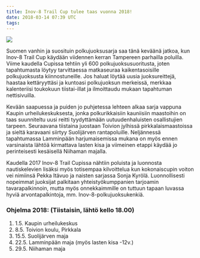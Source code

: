 ```yaml
---
title: Inov-8 Trail Cup tulee taas vuonna 2018!
date: 2018-03-14 07:39 UTC
tags:
---
```


[![](https://c1.staticflickr.com/5/4245/34832024692_e1522b4041_b.jpg)](https://www.flickr.com/photos/131233811@N02/34832024692/in/album-72157682246567991/)

Suomen vanhin ja suosituin polkujuoksusarja saa tänä keväänä jatkoa, kun Inov-8 Trail Cup käydään viidennen kerran Tampereen parhailla poluilla. Viime kaudella Cupissa tehtiin yli 600 polkujuoksusuoritusta, joten tapahtumasta löytyy tarvittaessa matkaseuraa kaikentasoisille polkujuoksusta kiinnostuneille. Jos haluat löytää uusia juoksureittejä, haastaa kettäryyttäsi ja kuntoasi polkujuoksun merkeissä, merkkaa kalenteriisi toukokuun tiistai-illat ja ilmoittaudu mukaan tapahtuman nettisivuilla.

Kevään saapuessa ja puiden jo puhjetessa lehteen alkaa sarja vappuna Kaupin urheilukeskuksesta, jonka polkurikkaisiin kauniisiin maastoihin on taas suunniteltu uusi reitti tyydyttämään uutuudenhaluisten osallistujien tarpeen. Seuraavana tiistaina juostaan Toivion jylhissä pirkkalaismaastoissa ja sieltä karavaani siirtyy Suolijärven rantapoluille. Neljännessä tapahtumassa Lamminpään harjumaisemissa mukana on myös ennen varsinaista lähtöä kirmattava lasten kisa ja viimeinen etappi käydää jo perinteisesti kesäisellä Niihaman majalla.

Kaudella 2017 Inov-8 Trail Cupissa nähtiin poluista ja luonnosta nautiskelevien lisäksi myös totisempaa kilvoittelua kun kokonaiscupin voiton vei nimiinsä Pekka Itävuo ja naisten sarjassa Sonja Kyrölä. Luonnollisesti nopeimmat juoksijat palkitaan yhteistyökumppanien tarjoamin tavarapalkinnoin, mutta myös onnekkaimmille on tuttuun tapaan luvassa hyviä arvontapalkintoja, mm. Inov-8-polkujuoksukenkiä.

### Ohjelma 2018: (Tiistaisin, lähtö kello 18.00)

1.  1.5. Kaupin urheilukeskus
2. 8.5. Toivion koulu, Pirkkala
3. 15.5. Suolijärven maja
4. 22.5. Lamminpään maja (myös lasten kisa -12v.)
5. 29.5. Niihaman maja
